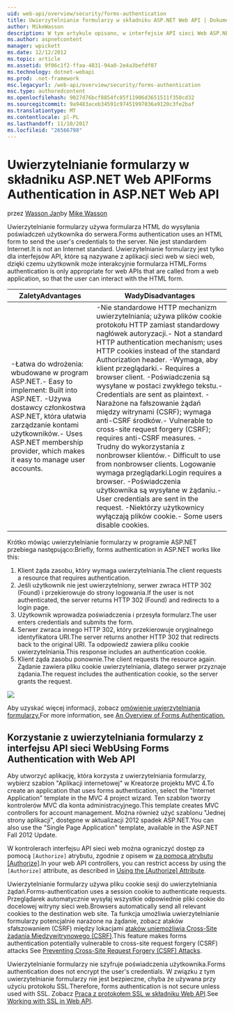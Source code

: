 ```yaml
---
uid: web-api/overview/security/forms-authentication
title: Uwierzytelnianie formularzy w składniku ASP.NET Web API | Dokumentacja firmy Microsoft
author: MikeWasson
description: W tym artykule opisano, w interfejsie API sieci Web ASP.NET przy użyciu uwierzytelniania formularzy.
ms.author: aspnetcontent
manager: wpickett
ms.date: 12/12/2012
ms.topic: article
ms.assetid: 9f06c1f2-ffaa-4831-94a0-2e4a3befdf07
ms.technology: dotnet-webapi
ms.prod: .net-framework
msc.legacyurl: /web-api/overview/security/forms-authentication
msc.type: authoredcontent
ms.openlocfilehash: 9027d76bcf8854fc85f11906d3651511f350cd32
ms.sourcegitcommit: 9a9483aceb34591c97451997036a9120c3fe2baf
ms.translationtype: MT
ms.contentlocale: pl-PL
ms.lasthandoff: 11/10/2017
ms.locfileid: "26566798"
---
```

<a name="forms-authentication-in-aspnet-web-api"></a><span data-ttu-id="37f5a-103">Uwierzytelnianie formularzy w składniku ASP.NET Web API</span><span class="sxs-lookup"><span data-stu-id="37f5a-103">Forms Authentication in ASP.NET Web API</span></span>
====================
<span data-ttu-id="37f5a-104">przez [Wasson Jan](https://github.com/MikeWasson)</span><span class="sxs-lookup"><span data-stu-id="37f5a-104">by [Mike Wasson](https://github.com/MikeWasson)</span></span>

<span data-ttu-id="37f5a-105">Uwierzytelnianie formularzy używa formularza HTML do wysyłania poświadczeń użytkownika do serwera.</span><span class="sxs-lookup"><span data-stu-id="37f5a-105">Forms authentication uses an HTML form to send the user's credentials to the server.</span></span> <span data-ttu-id="37f5a-106">Nie jest standardem Internet.</span><span class="sxs-lookup"><span data-stu-id="37f5a-106">It is not an Internet standard.</span></span> <span data-ttu-id="37f5a-107">Uwierzytelnianie formularzy jest tylko dla interfejsów API, które są nazywane z aplikacji sieci web w sieci web, dzięki czemu użytkownik może interakcyjnie formularza HTML.</span><span class="sxs-lookup"><span data-stu-id="37f5a-107">Forms authentication is only appropriate for web APIs that are called from a web application, so that the user can interact with the HTML form.</span></span>

| <span data-ttu-id="37f5a-108">Zalety</span><span class="sxs-lookup"><span data-stu-id="37f5a-108">Advantages</span></span> | <span data-ttu-id="37f5a-109">Wady</span><span class="sxs-lookup"><span data-stu-id="37f5a-109">Disadvantages</span></span> |
| --- | --- |
| <span data-ttu-id="37f5a-110">-Łatwa do wdrożenia: wbudowane w program ASP.NET.</span><span class="sxs-lookup"><span data-stu-id="37f5a-110">- Easy to implement: Built into ASP.NET.</span></span> <span data-ttu-id="37f5a-111">-Używa dostawcy członkostwa ASP.NET, która ułatwia zarządzanie kontami użytkowników.</span><span class="sxs-lookup"><span data-stu-id="37f5a-111">- Uses ASP.NET membership provider, which makes it easy to manage user accounts.</span></span> | <span data-ttu-id="37f5a-112">-Nie standardowe HTTP mechanizm uwierzytelniania; używa plików cookie protokołu HTTP zamiast standardowy nagłówek autoryzacji.</span><span class="sxs-lookup"><span data-stu-id="37f5a-112">- Not a standard HTTP authentication mechanism; uses HTTP cookies instead of the standard Authorization header.</span></span> <span data-ttu-id="37f5a-113">-Wymaga, aby klient przeglądarki.</span><span class="sxs-lookup"><span data-stu-id="37f5a-113">- Requires a browser client.</span></span> <span data-ttu-id="37f5a-114">-Poświadczenia są wysyłane w postaci zwykłego tekstu.</span><span class="sxs-lookup"><span data-stu-id="37f5a-114">- Credentials are sent as plaintext.</span></span> <span data-ttu-id="37f5a-115">-Narażone na fałszowanie żądań między witrynami (CSRF); wymaga anti-CSRF środków.</span><span class="sxs-lookup"><span data-stu-id="37f5a-115">- Vulnerable to cross-site request forgery (CSRF); requires anti-CSRF measures.</span></span> <span data-ttu-id="37f5a-116">-Trudny do wykorzystania z nonbrowser klientów.</span><span class="sxs-lookup"><span data-stu-id="37f5a-116">- Difficult to use from nonbrowser clients.</span></span> <span data-ttu-id="37f5a-117">Logowanie wymaga przeglądarki.</span><span class="sxs-lookup"><span data-stu-id="37f5a-117">Login requires a browser.</span></span> <span data-ttu-id="37f5a-118">-Poświadczenia użytkownika są wysyłane w żądaniu.</span><span class="sxs-lookup"><span data-stu-id="37f5a-118">- User credentials are sent in the request.</span></span> <span data-ttu-id="37f5a-119">-Niektórzy użytkownicy wyłączają plików cookie.</span><span class="sxs-lookup"><span data-stu-id="37f5a-119">- Some users disable cookies.</span></span> |

<span data-ttu-id="37f5a-120">Krótko mówiąc uwierzytelnianie formularzy w programie ASP.NET przebiega następująco:</span><span class="sxs-lookup"><span data-stu-id="37f5a-120">Briefly, forms authentication in ASP.NET works like this:</span></span>

1. <span data-ttu-id="37f5a-121">Klient żąda zasobu, który wymaga uwierzytelniania.</span><span class="sxs-lookup"><span data-stu-id="37f5a-121">The client requests a resource that requires authentication.</span></span>
2. <span data-ttu-id="37f5a-122">Jeśli użytkownik nie jest uwierzytelniony, serwer zwraca HTTP 302 (Found) i przekierowuje do strony logowania.</span><span class="sxs-lookup"><span data-stu-id="37f5a-122">If the user is not authenticated, the server returns HTTP 302 (Found) and redirects to a login page.</span></span>
3. <span data-ttu-id="37f5a-123">Użytkownik wprowadza poświadczenia i przesyła formularz.</span><span class="sxs-lookup"><span data-stu-id="37f5a-123">The user enters credentials and submits the form.</span></span>
4. <span data-ttu-id="37f5a-124">Serwer zwraca innego HTTP 302, który przekierowuje oryginalnego identyfikatora URI.</span><span class="sxs-lookup"><span data-stu-id="37f5a-124">The server returns another HTTP 302 that redirects back to the original URI.</span></span> <span data-ttu-id="37f5a-125">Ta odpowiedź zawiera pliku cookie uwierzytelniania.</span><span class="sxs-lookup"><span data-stu-id="37f5a-125">This response includes an authentication cookie.</span></span>
5. <span data-ttu-id="37f5a-126">Klient żąda zasobu ponownie.</span><span class="sxs-lookup"><span data-stu-id="37f5a-126">The client requests the resource again.</span></span> <span data-ttu-id="37f5a-127">Żądanie zawiera pliku cookie uwierzytelniania, dlatego serwer przyznaje żądania.</span><span class="sxs-lookup"><span data-stu-id="37f5a-127">The request includes the authentication cookie, so the server grants the request.</span></span>

![](forms-authentication/_static/image1.png)

<span data-ttu-id="37f5a-128">Aby uzyskać więcej informacji, zobacz [omówienie uwierzytelniania formularzy.](../../../web-forms/overview/older-versions-security/introduction/an-overview-of-forms-authentication-cs.md)</span><span class="sxs-lookup"><span data-stu-id="37f5a-128">For more information, see [An Overview of Forms Authentication.](../../../web-forms/overview/older-versions-security/introduction/an-overview-of-forms-authentication-cs.md)</span></span>

## <a name="using-forms-authentication-with-web-api"></a><span data-ttu-id="37f5a-129">Korzystanie z uwierzytelniania formularzy z interfejsu API sieci Web</span><span class="sxs-lookup"><span data-stu-id="37f5a-129">Using Forms Authentication with Web API</span></span>

<span data-ttu-id="37f5a-130">Aby utworzyć aplikację, która korzysta z uwierzytelniania formularzy, wybierz szablon "Aplikacji internetowej" w Kreatorze projektu MVC 4.</span><span class="sxs-lookup"><span data-stu-id="37f5a-130">To create an application that uses forms authentication, select the "Internet Application" template in the MVC 4 project wizard.</span></span> <span data-ttu-id="37f5a-131">Ten szablon tworzy kontrolerów MVC dla konta administracyjnego.</span><span class="sxs-lookup"><span data-stu-id="37f5a-131">This template creates MVC controllers for account management.</span></span> <span data-ttu-id="37f5a-132">Można również użyć szablonu "Jednej strony aplikacji", dostępne w aktualizacji 2012 spadek ASP.NET.</span><span class="sxs-lookup"><span data-stu-id="37f5a-132">You can also use the "Single Page Application" template, available in the ASP.NET Fall 2012 Update.</span></span>

<span data-ttu-id="37f5a-133">W kontrolerach interfejsu API sieci web można ograniczyć dostęp za pomocą `[Authorize]` atrybutu, zgodnie z opisem w [za pomocą atrybutu [Authorize]](authentication-and-authorization-in-aspnet-web-api.md#auth3).</span><span class="sxs-lookup"><span data-stu-id="37f5a-133">In your web API controllers, you can restrict access by using the `[Authorize]` attribute, as described in [Using the [Authorize] Attribute](authentication-and-authorization-in-aspnet-web-api.md#auth3).</span></span>

<span data-ttu-id="37f5a-134">Uwierzytelnianie formularzy używa pliku cookie sesji do uwierzytelniania żądań.</span><span class="sxs-lookup"><span data-stu-id="37f5a-134">Forms-authentication uses a session cookie to authenticate requests.</span></span> <span data-ttu-id="37f5a-135">Przeglądarek automatycznie wysyłaj wszystkie odpowiednie pliki cookie do docelowej witryny sieci web.</span><span class="sxs-lookup"><span data-stu-id="37f5a-135">Browsers automatically send all relevant cookies to the destination web site.</span></span> <span data-ttu-id="37f5a-136">Ta funkcja umożliwia uwierzytelnianie formularzy potencjalnie narażone na żądanie, zobacz ataków sfałszowaniem (CSRF) między lokacjami [ataków uniemożliwia Cross-Site żądania Międzywitrynowego (CSRF)](preventing-cross-site-request-forgery-csrf-attacks.md).</span><span class="sxs-lookup"><span data-stu-id="37f5a-136">This feature makes forms authentication potentially vulnerable to cross-site request forgery (CSRF) attacks See [Preventing Cross-Site Request Forgery (CSRF) Attacks](preventing-cross-site-request-forgery-csrf-attacks.md).</span></span>

<span data-ttu-id="37f5a-137">Uwierzytelnianie formularzy nie szyfruje poświadczenia użytkownika.</span><span class="sxs-lookup"><span data-stu-id="37f5a-137">Forms authentication does not encrypt the user's credentials.</span></span> <span data-ttu-id="37f5a-138">W związku z tym uwierzytelnianie formularzy nie jest bezpieczne, chyba że używana przy użyciu protokołu SSL.</span><span class="sxs-lookup"><span data-stu-id="37f5a-138">Therefore, forms authentication is not secure unless used with SSL.</span></span> <span data-ttu-id="37f5a-139">Zobacz [Praca z protokołem SSL w składniku Web API](working-with-ssl-in-web-api.md).</span><span class="sxs-lookup"><span data-stu-id="37f5a-139">See [Working with SSL in Web API](working-with-ssl-in-web-api.md).</span></span>

